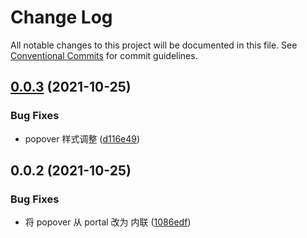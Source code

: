 # Change Log

All notable changes to this project will be documented in this file.
See [Conventional Commits](https://conventionalcommits.org) for commit guidelines.

## [0.0.3](https://github.com/ElonWu/elonwu_ui/compare/@elonwu/web-popover@0.0.2...@elonwu/web-popover@0.0.3) (2021-10-25)


### Bug Fixes

* popover 样式调整 ([d116e49](https://github.com/ElonWu/elonwu_ui/commit/d116e49b2ea6cd89c16fb49219ffdc18199ff82e))





## 0.0.2 (2021-10-25)


### Bug Fixes

* 将 popover 从 portal 改为 内联 ([1086edf](https://github.com/ElonWu/elonwu_ui/commit/1086edf61457e603394e30055a83e02d3eb77626))
